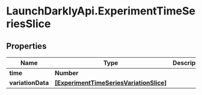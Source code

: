 # LaunchDarklyApi.ExperimentTimeSeriesSlice

## Properties

Name | Type | Description | Notes
------------ | ------------- | ------------- | -------------
**time** | **Number** |  | [optional] 
**variationData** | [**[ExperimentTimeSeriesVariationSlice]**](ExperimentTimeSeriesVariationSlice.md) |  | [optional] 


